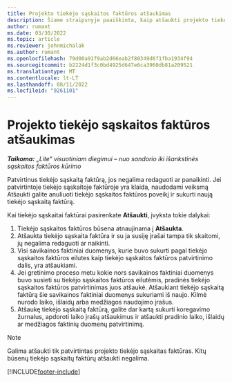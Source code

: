 ```yaml
---
title: Projekto tiekėjo sąskaitos faktūros atšaukimas
description: Šiame straipsnyje paaiškinta, kaip atšaukti projekto tiekėjo sąskaitą faktūrą programoje „Microsoft Dynamics 365 Project Operations“, ir projekto tiekėjo sąskaitos faktūros atšaukimo finansinis poveikis.
author: rumant
ms.date: 03/30/2022
ms.topic: article
ms.reviewer: johnmichalak
ms.author: rumant
ms.openlocfilehash: 79d00a91f9ab2d66eab2f80349d6f1fba1934f94
ms.sourcegitcommit: b2224d1f3c0bd4925d647e6ca3960db81a209521
ms.translationtype: MT
ms.contentlocale: lt-LT
ms.lasthandoff: 08/11/2022
ms.locfileid: "9261101"
---
```

# <a name="cancel-a-project-vendor-invoice"></a>Projekto tiekėjo sąskaitos faktūros atšaukimas

_**Taikoma:** „Lite“ visuotiniam diegimui – nuo sandorio iki išankstinės sąskaitos faktūros kūrimo_

Patvirtinus tiekėjo sąskaitą faktūrą, jos negalima redaguoti ar panaikinti. Jei patvirtintoje tiekėjo sąskaitoje faktūroje yra klaida, naudodami veiksmą Atšaukti galite anuliuoti tiekėjo sąskaitos faktūros poveikį ir sukurti naują tiekėjo sąskaitą faktūrą.

Kai tiekėjo sąskaitai faktūrai pasirenkate **Atšaukti**, įvyksta tokie dalykai:

1. Tiekėjo sąskaitos faktūros būsena atnaujinama į **Atšaukta**.
2. Atšaukta tiekėjo sąskaita faktūra ir su ja susiję įrašai tampa tik skaitomi, jų negalima redaguoti ar naikinti.
3. Visi savikainos faktiniai duomenys, kurie buvo sukurti pagal tiekėjo sąskaitos faktūros eilutes kaip tiekėjo sąskaitos faktūros patvirtinimo dalis, yra atšaukiami.
4. Jei gretinimo proceso metu kokie nors savikainos faktiniai duomenys buvo susieti su tiekėjo sąskaitos faktūros eilutėmis, pradinės tiekėjo sąskaitos faktūros patvirtinimas juos atšaukė. Atšaukiant tiekėjo sąskaitą faktūrą šie savikainos faktiniai duomenys sukuriami iš naujo. Kilmė nurodo laiko, išlaidų arba medžiagos naudojimo įrašus.
5. Atšaukę tiekėjo sąskaitą faktūrą, galite dar kartą sukurti koregavimo žurnalus, apdoroti laiko įrašų atšaukimus ir atšaukti pradinio laiko, išlaidų ar medžiagos faktinių duomenų patvirtinimą.

> [!NOTE]
> Galima atšaukti tik patvirtintas projekto tiekėjo sąskaitas faktūras. Kitų būsenų tiekėjo sąskaitų faktūrų atšaukti negalima.

[!INCLUDE[footer-include](../../includes/footer-banner.md)]

